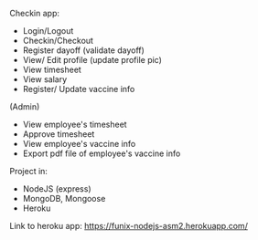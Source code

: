 Checkin app:
- Login/Logout 
- Checkin/Checkout
- Register dayoff (validate dayoff)
- View/ Edit profile (update profile pic)
- View timesheet
- View salary
- Register/ Update vaccine info

(Admin) 
- View employee's timesheet
- Approve timesheet
- View employee's vaccine info
- Export pdf file of employee's vaccine info 


Project in:
- NodeJS (express)
- MongoDB, Mongoose
- Heroku

Link to heroku app: https://funix-nodejs-asm2.herokuapp.com/
